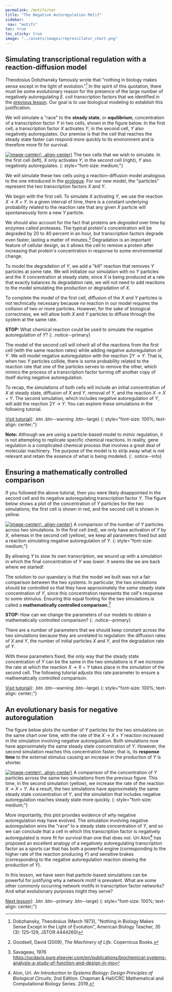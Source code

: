 ```yaml
---
permalink: /motifs/nar
title: "The Negative Autoregulation Motif"
sidebar:
 nav: "motifs"
toc: true
toc_sticky: true
image: "../assets/images/repressilator_chart.png"
---
```


## Simulating transcriptional regulation with a reaction-diffusion model

Theodosius Dobzhansky famously wrote that "nothing in biology makes sense except in the light of evolution."[^Dob] In the spirit of this quotation, there must be some evolutionary reason for the presence of the large number of negatively autoregulating *E. coli* transcription factors that we identified in the [previous lesson](autoregulation). Our goal is to use biological modeling to establish this justification.

We will simulate a "race" to the **steady state**, or **equilibrium**, concentration of a transcription factor *Y* in two cells, shown in the figure below. In the first cell, a transcription factor *X* activates *Y*; in the second cell, *Y* also negatively autoregulates. Our premise is that the cell that reaches the steady state faster can respond more quickly to its environment and is therefore more fit for survival.

[![image-center](../assets/images/600px/two_cells.png){: .align-center}](../assets/images/two_cells.png)
The two cells that we wish to simulate. In the first cell (left), *X* only activates *Y*; in the second cell (right), *Y* also negatively autoregulates.
{: style="font-size: medium;"}

We will simulate these two cells using a reaction-diffusion model analogous to the one introduced in the [prologue](../prologue/). For our new model, the "particles" represent the two transcription factors *X* and *Y*.

We begin with the first cell. To simulate *X* activating *Y*, we use the reaction *X* → *X* + *Y*. In a given interval of time, there is a constant underlying probability related to the reaction rate that any given *X* particle will spontaneously form a new *Y* particle.

We should also account for the fact that proteins are *degraded* over time by enzymes called proteases. The typical protein's concentration will be degraded by 20 to 40 percent in an hour, but transcription factors degrade even faster, lasting a matter of minutes.[^machinery] Degradation is an important feature  of cellular design, as it allows the cell to remove a protein after increasing that protein's concentration in response to some environmental change.

To model the degradation of *Y*, we add a "kill" reaction that removes *Y* particles at some rate. We will initialize our simulation with no *Y* particles and the *X* concentration at steady state; since *X* is being produced at a rate that exactly balances its degradation rate, we will not need to add reactions to the model simulating the production or degradation of *X*.

To complete the model of the first cell, diffusion of the *X* and *Y* particles is not technically necessary because no reaction in our model requires the collision of two or more particles. However, for the sake of biological correctness, we will allow both *X* and *Y* particles to diffuse through the system at the same rate.

**STOP:** What chemical reaction could be used to simulate the negative autoregulation of *Y*?
{: .notice--primary}

The model of the second cell will inherit all of the reactions from the first cell (with the same reaction rates) while adding negative autoregulation of *Y*. We will model negative autoregulation with the reaction 2*Y* → *Y*. That is, when two *Y* particles collide, there is some probability related to the reaction rate that one of the particles serves to remove the other, which mimics the process of a transcription factor turning off another copy of itself during negative autoregulation.

To recap, the simulations of both cells will include an initial concentration of *X* at steady state, diffusion of *X* and *Y*, removal of *Y*, and the reaction *X* → *X* + *Y*. The second simulation, which includes negative autoregulation of *Y*, will add the reaction 2*Y* → *Y*. You can explore these simulations in the following tutorial.

[Visit tutorial](tutorial_nar){: .btn .btn--warning .btn--large}
{: style="font-size: 100%; text-align: center;"}

**Note:** Although we are using a particle-based model to mimic regulation, it is not attempting to replicate specific chemical reactions. In reality, gene regulation is a complicated chemical process that involves a great deal of molecular machinery. The purpose of the model is to strip away what is not relevant and retain the essence of what is being modeled.
{: .notice--info}

## Ensuring a mathematically controlled comparison

If you followed the above tutorial, then you were likely disappointed in the second cell and its negative autoregulating transcription factor *Y*. The figure below shows a plot of the concentration of *Y* particles for the two simulations; the first cell is shown in red, and the second cell is shown in yellow.

[![image-center](../assets/images/600px/nar_unequal_chart.png){: .align-center}](../assets/images/nar_unequal_chart.png)
A comparison of the number of *Y* particles across two simulations. In the first cell (red), we only have activation of *Y* by *X*, whereas in the second cell (yellow), we keep all parameters fixed but add a reaction simulating negative autoregulation of *Y*.
{: style="font-size: medium;"}

By allowing *Y* to slow its own transcription, we wound up with a simulation in which the final concentration of *Y* was *lower*. It seems like we are back where we started!

The solution to our quandary is that the model we built was not a fair comparison between the two systems. In particular, the two simulations should be controlled so that they have approximately the *same* steady state concentration of *Y*, since this concentration represents the cell's response to some stimulus. Ensuring this equal footing for the two simulations is called a **mathematically controlled comparison**.[^Savageau]

**STOP:** How can we change the parameters of our models to obtain a mathematically controlled comparison?
{: .notice--primary}

There are a number of parameters that we should keep constant across the two simulations because they are unrelated to regulation: the diffusion rates of *X* and *Y*, the number of initial particles *X* and *Y*, and the degradation rate of *Y*.

With these parameters fixed, the only way that the steady state concentration of *Y* can be the same in the two simulations is if we *increase* the rate at which the reaction *X* → *X* + *Y* takes place in the simulation of the second cell. The following tutorial adjusts this rate parameter to ensure a mathematically controlled comparison.

[Visit tutorial](tutorial_nar_mathematically_controlled){: .btn .btn--warning .btn--large}
{: style="font-size: 100%; text-align: center;"}

## An evolutionary basis for negative autoregulation

The figure below plots the number of *Y* particles for the two simulations on the same chart over time, with the rate of the *X* → *X* + *Y* reaction increased in the simulation involving negative autoregulation. Both  simulations now have approximately the same steady state concentration of *Y*. However, the second simulation reaches this concentration faster; that is, its **response time** to the external stimulus causing an increase in the production of *Y* is shorter.

[![image-center](../assets/images/600px/nar_equal_chart.png){: .align-center}](../assets/images/nar_equal_chart.png)
A comparison of the concentration of *Y* particles across the same two simulations from the previous figure. This time, in the second simulation (yellow), we increase the rate of the reaction *X* → *X* + *Y*.  As a result, the two simulations have approximately the same steady state concentration of *Y*, and the simulation that includes negative autoregulation reaches steady state more quickly.
{: style="font-size: medium;"}

More importantly, this plot provides evidence of *why* negative autoregulation may have evolved. The simulation involving negative autoregulation wins the "race" to a steady state concentration of *Y*, and so we can conclude that a cell in which this transcription factor is negatively autoregulated is more fit for survival than one that does not. Uri Alon[^Alon] has proposed an excellent analogy of a negatively autoregulating transcription factor as a sports car that has both a powerful engine (corresponding to the higher rate of the reaction producing *Y*) and sensitive brakes (corresponding to the negative autoregulation reaction slowing the production of *Y*).

In this lesson, we have seen that particle-based simulations can be powerful for justifying why a network motif is prevalent. What are some other commonly occurring network motifs in transcription factor networks? And what evolutionary purposes might they serve?

[Next lesson](feedforward){: .btn .btn--primary .btn--large}
{: style="font-size: 100%; text-align: center;"}

[^Alon]: Alon, Uri. *An Introduction to Systems Biology: Design Principles of Biological Circuits*, 2nd Edition. Chapman & Hall/CRC Mathematical and Computational Biology Series. 2019.

[^Dob]: Dobzhansky, Theodosius (March 1973), "Nothing in Biology Makes Sense Except in the Light of Evolution", American Biology Teacher, 35 (3): 125–129, JSTOR 4444260)

[^machinery]: Goodsell, David (2009), *The Machinery of Life*. Copernicus Books.

[^Savageau]: Savageau, 1976 https://ucdavis.pure.elsevier.com/en/publications/biochemical-systems-analysis-a-study-of-function-and-design-in-mo
